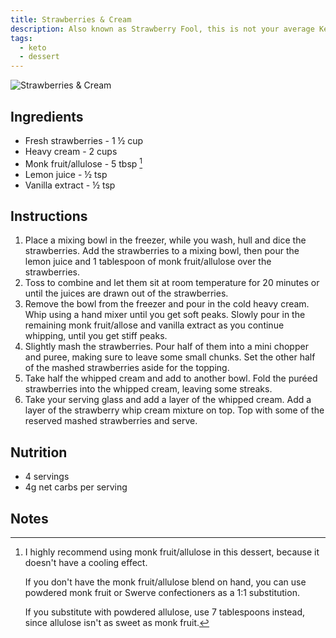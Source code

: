 ```yaml
---
title: Strawberries & Cream
description: Also known as Strawberry Fool, this is not your average Keto Strawberry dessert! Fresh strawberries are macerated, then gently folded in homemade whipped cream.
tags:
  - keto
  - dessert
---
```


![Strawberries & Cream](/images/recipes/strawberries-and-cream.jpeg 'Strawberries & Cream')

## Ingredients

- Fresh strawberries - 1 ½ cup
- Heavy cream - 2 cups
- Monk fruit/allulose - 5 tbsp [^1]
- Lemon juice - ½ tsp
- Vanilla extract - ½ tsp

## Instructions

1. Place a mixing bowl in the freezer, while you wash, hull and dice the strawberries. Add the strawberries to a mixing bowl, then pour the lemon juice and 1 tablespoon of monk fruit/allulose over the strawberries.
1. Toss to combine and let them sit at room temperature for 20 minutes or until the juices are drawn out of the strawberries.
1. Remove the bowl from the freezer and pour in the cold heavy cream. Whip using a hand mixer until you get soft peaks. Slowly pour in the remaining monk fruit/allose and vanilla extract as you continue whipping, until you get stiff peaks.
1. Slightly mash the strawberries. Pour half of them into a mini chopper and puree, making sure to leave some small chunks. Set the other half of the mashed strawberries aside for the topping.
1. Take half the whipped cream and add to another bowl. Fold the puréed strawberries into the whipped cream, leaving some streaks.
1. Take your serving glass and add a layer of the whipped cream. Add a layer of the strawberry whip cream mixture on top. Top with some of the reserved mashed strawberries and serve.

## Nutrition

- 4 servings
- 4g net carbs per serving

## Notes

[^1]:
    I highly recommend using monk fruit/allulose in this dessert, because it doesn't have a cooling effect.

    If you don't have the monk fruit/allulose blend on hand, you can use powdered monk fruit or Swerve confectioners as a 1:1 substitution.

    If you substitute with powdered allulose, use 7 tablespoons instead, since allulose isn't as sweet as monk fruit.
